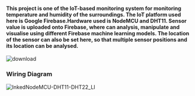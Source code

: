 #### This project is one of the IoT-based monitoring system for monitoring temperature and humidity of the surroundings. The IoT platform used here is Google Firebase.Hardware used is NodeMCU and DHT11. Sensor value is uploaded onto Firebase, where can analysis, manipulate and visualise using different Firebase machine learning models. The location of the sensor can also be set here, so that multiple sensor positions and its location can be analysed.


![download](https://user-images.githubusercontent.com/47140660/79683487-192f2e00-8248-11ea-92f2-539a41c56528.png)

### Wiring Diagram
![InkedNodeMCU-DHT11-DHT22_LI](https://user-images.githubusercontent.com/47140660/79683687-57791d00-8249-11ea-94a1-f81da85468b8.jpg)

